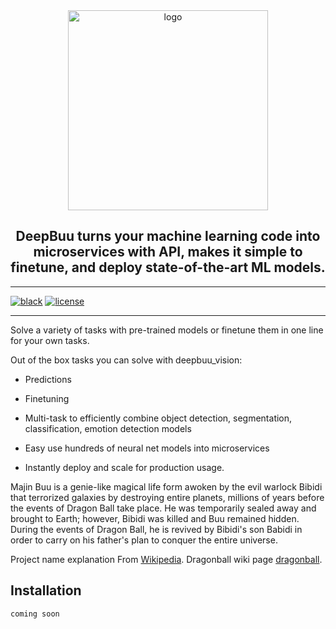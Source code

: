 <div align="center">
  <img src="https://en.wikipedia.org/wiki/File:Majin-Boo.jpg" alt="logo" width="320px" style="display: block; margin-left: auto; margin-right: auto"/>
  <h2><b>DeepBuu turns your machine learning code into microservices with API, makes it simple to finetune, and deploy state-of-the-art ML models.</b></h2>
</div>

* * * * *

[![black](https://img.shields.io/badge/code%20style-black-000000.svg)](https://github.com/psf/black)
[![license](https://img.shields.io/badge/License-Apache%202.0-blue.svg)](https://github.com/zzzzhe/deepbuu_vision/blob/master/LICENSE)

</div>


* * * * *

Solve a variety of tasks with pre-trained models or finetune them in one line for your own tasks.

Out of the box tasks you can solve with deepbuu_vision:

- Predictions
- Finetuning

- Multi-task to efficiently combine object detection, segmentation, classification, emotion detection models

- Easy use hundreds of neural net models into microservices
- Instantly deploy and scale for production usage.


Majin Buu is a genie-like magical life form awoken by the evil warlock Bibidi that terrorized galaxies by destroying entire planets, millions of years before the events of Dragon Ball take place. He was temporarily sealed away and brought to Earth; however, Bibidi was killed and Buu remained hidden. During the events of Dragon Ball, he is revived by Bibidi's son Babidi in order to carry on his father's plan to conquer the entire universe.

Project name explanation From [Wikipedia](https://en.wikipedia.org/wiki/Majin_Buu).
Dragonball wiki page [dragonball](https://dragonball.fandom.com/wiki/Majin_Buuu).


## Installation

```bash
coming soon
```
